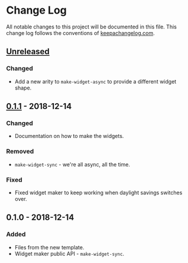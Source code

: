 # Change Log
All notable changes to this project will be documented in this file. This change log follows the conventions of [keepachangelog.com](http://keepachangelog.com/).

## [Unreleased]
### Changed
- Add a new arity to `make-widget-async` to provide a different widget shape.

## [0.1.1] - 2018-12-14
### Changed
- Documentation on how to make the widgets.

### Removed
- `make-widget-sync` - we're all async, all the time.

### Fixed
- Fixed widget maker to keep working when daylight savings switches over.

## 0.1.0 - 2018-12-14
### Added
- Files from the new template.
- Widget maker public API - `make-widget-sync`.

[Unreleased]: https://github.com/your-name/clojure-data-frame-join/compare/0.1.1...HEAD
[0.1.1]: https://github.com/your-name/clojure-data-frame-join/compare/0.1.0...0.1.1
